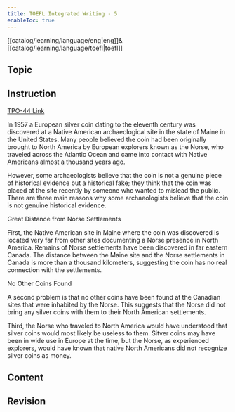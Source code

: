 ```yaml
---
title: TOEFL Integrated Writing - 5
enableToc: true
---
```

[[catalog/learning/language/eng|eng]]&
[[catalog/learning/language/toefl|toefl]]   

## Topic

## Instruction

[TPO-44 Link](https://toeflv3.kmf.com/question/4d739d18a86e4b299926dfa7ce93b004/168cdk.html)

In 1957 a European silver coin dating to the eleventh century was discovered at a Native American archaeological site in the state of Maine in the United States. Many people believed the coin had been originally brought to North America by European explorers known as the Norse, who traveled across the Atlantic Ocean and came into contact with Native Americans almost a thousand years ago.

However, some archaeologists believe that the coin is not a genuine piece of historical evidence but a historical fake; they think that the coin was placed at the site recently by someone who wanted to mislead the public. There are three main reasons why some archaeologists believe that the coin is not genuine historical evidence.

Great Distance from Norse Settlements

First, the Native American site in Maine where the coin was discovered is located very far from other sites documenting a Norse presence in North America. Remains of Norse settlements have been discovered in far eastern Canada. The distance between the Maine site and the Norse settlements in Canada is more than a thousand kilometers, suggesting the coin has no real connection with the settlements.

No Other Coins Found

A second problem is that no other coins have been found at the Canadian sites that were inhabited by the Norse. This suggests that the Norse did not bring any silver coins with them to their North American settlements.

Third, the Norse who traveled to North America would have understood that silver coins would most likely be useless to them. Sitver coins may have been in wide use in Europe at the time, but the Norse, as experienced explorers, would have known that native North Americans did not recognize silver coins as money.

## Content

## Revision 

